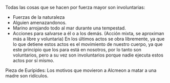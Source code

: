 Todas las cosas que se hacen por fuerza mayor son involuntarias:
- Fuerzas de la naturaleza
- Alguien amenazandonos.
- Marino arrojando todo al mar durante una tempestad.
- Acciones para salvarse a él o a los demás. (Acción mixta, se aproximan más a libre y voluntaria)
En los últimos actos se obra libremente, ya que lo que detiene estos actos es el movimiento de nuestro cuerpo, ya que este principio que los para está en nosotros, por lo tanto son voluntarios, pero a su vez son involuntarios porque nadie ejecuta estos actos por sí mismo.

Pieza de Eurípides: Los motivos que movieron a Alcmeon a matar a una madre son ridículos.